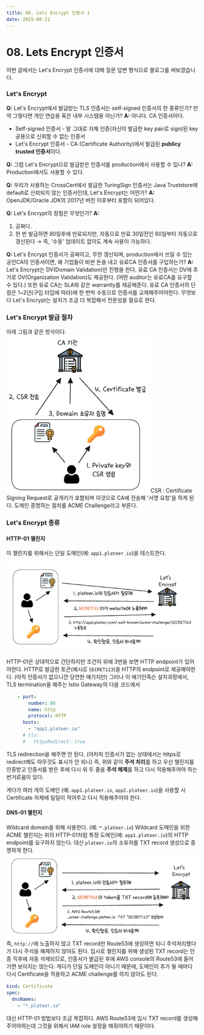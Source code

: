 ```yaml
---
title: 08. Lets Encrypt 인증서 1
date: 2025-08-21
---
```

# 08. Lets Encrypt 인증서
이번 글에서는 Let's Encrypt 인증서에 대해 질문 답변 형식으로 블로그를 써보겠습니다.
### Let's Encrypt
**Q:** Let's Encrypt에서 발급받는 TLS 인증서는 self-signed 인증서의 한 종류인가? 만약 그렇다면 개인 연습용 혹은 내부 시스템용 아닌가?
**A:** 아니다. CA 인증서이다. 
- Self-signed 인증서 - 말 그대로 자체 인증(자신이 발급한 key pair로 sign)된 key 공용으로 신뢰할 수 없는 인증서
- Let's Encrypt 인증서 - CA (Certificate Authority)에서 발급된 **publicy trusted 인증서**이다.

**Q:** 그럼 Let's Encrypt으로 발급받은 인증서를 production에서 사용할 수 있나?
**A:** Production에서도 사용할 수 있다.

**Q:** 우리가 사용하는 CrossCert에서 발급한 TuringSign 인증서는 Java Truststore에 default로 신뢰되지 않는 인증서인데, Let's Encrypt는 어떤가?
**A:** OpenJDK/Oracle JDK의 2017년 버전 이후부터 포함이 되어있다.

**Q:** Let's Encrypt의 장점은 무엇인가?
**A:** 
1. 공짜다.
2. 한 번 발급하면 90일후에 만료되지만, 자동으로 만료 30일전인 60일부터 자동으로 갱신된다 → 즉, '수동' 업데이트 없이도 계속 사용이 가능하다.

**Q:** Let's Encrypt 인증서가 공짜이고, 무한 갱신되며, production에서 쓰일 수 있는 공인CA의 인증서이면, 왜 기업들이 비싼 돈을 내고 유료CA 인증서를 구입하는가?
**A:** Let's Encrypt는 DV(Domain Validation)만 진행을 한다. 유료 CA 인증서는 DV에 추가로 OV(Organization Validation)도 제공한다. (어떤 auditor는 유료CA를 요구할 수 있다.) 또한 유료 CA는 SLA와 같은 warrantly를 제공해준다. 유료 CA 인증서의 단점은 1~2년(구입 타입에 따라)에 한 번씩 수동으로 인증서를 교체해주어야한다. 무엇보다 Let's Encrypt는 설치가 조금 더 복잡해서 전문성을 필요로 한다.

### Let's Encrypt 발급 절차
아래 그림과 같은 방식이다.
![center](./_images/Pasted%20image%2020250821134833.png)
CSR : Certificate Signing Request로 공개키가 포함되며 이것으로 CA에 전송해 '서명 요청'을 하게 된다.
도메인 증명하는 절차를 ACME Challenge라고 부른다.

### Let's Encrypt 종류
#### HTTP-01 챌린지
이 챌린지를 위해서는 단일 도메인(예: `app1.plateer.io`)을 테스트한다.

![center](./_images/Pasted%20image%2020250822024816.png)

HTTP-01은 상대적으로 간단하지만
조건이 위에 3번을 보면 HTTP endpoint가 있어야한다.
HTTP로 발급한 토큰(예시로 `SECRET123`)을 HTTP의 endpoint로 제공해야한다. (아직 인증서가 없으니깐 당연한 얘기지만)
그러나 이 얘기인즉슨 설치과정에서, TLS termination을 해주는 Istio Gateway의 다음 코드에서

```yaml
    - port:
        number: 80
        name: http
        protocol: HTTP
      hosts:
        - "app1.plateer.io"
      # tls:
      #   httpsRedirect: true
```

TLS redirection을 해주면 안 된다. (어차피 인증서가 없는 상태에서는 https로 redirect해도 아무것도 표시가 안 되니)
즉, 위와 같이 **주석 처리**를 하고 우선 챌린지를 인증받고 인증서를 받은 후에 다시
위 두 줄을 **주석 해제**를 하고 다시 적용해주어야 하는 번거로움이 있다.

게다가 여러 개의 도메인 (예: `app1.plateer.io`, `app2.plateer.io`)을 사용할 시 Certificate 자체에 일일이 적어주고 다시 적용해주어야 한다.

#### DNS-01 챌린지
Wildcard domain을 위해 사용한다. (예: `*.plateer.io`)
Wildcard 도메인을 위한 ACME 챌린지는 위의 HTTP-01처럼 특정 도메인(예: `app1.plateer.io`)의 HTTP endpoint를 요구하지 않는다. 대신 `plateer.io`의 소유자를 TXT record 생성으로 증명하게 한다.
![](./_images/Pasted%20image%2020250822131909.png)
즉, `http://`에 노출하지 않고 TXT record만 Route53에 생성하면 되니 
주석처리했다가 다시 주석을 해제하지 않아도 된다.
임시로 챌린지를 위해 생성된 TXT record는 인증 직후에 자동 삭제되므로, 인증서가 발급된 후에 AWS console의 Route53에 들어가면 보이지는 않는다.
게다가 단일 도메인이 아니기 때문에, 도메인이 추가 될 때마다 다시 Certificate을 적용하고 ACME challenge를 하지 않아도 된다.

```yaml
kind: Certificate
spec:
  dnsNames:
    - "*.plateer.io"
```

대신 HTTP-01 방법보다 조금 복잡하다. AWS Route53에 임시 TXT record를 생성해주어야하는데 그것을 위해서 IAM role 설정을 해줘야하기 때문이다.


